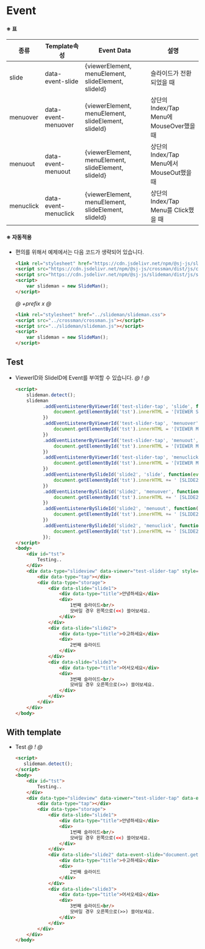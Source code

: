 # Event 

#### ※ 표
 종류 | Template속성 | Event Data | 설명
------|--------------|------------|-------
slide | data-event-slide | {viewerElement, menuElement, slideElement, slideId} | 슬라이드가 전환되었을 때
menuover | data-event-menuover | {viewerElement, menuElement, slideElement, slideId} | 상단의 Index/Tap Menu에 MouseOver했을 때
menuout | data-event-menuout | {viewerElement, menuElement, slideElement, slideId} | 상단의 Index/Tap Menu에서 MouseOut했을 때
menuclick | data-event-menuclick | {viewerElement, menuElement, slideElement, slideId} | 상단의 Index/Tap Menu를 Click했을 때 

#### ※ 자동적용
- 편의를 위해서 예제에서는 다음 코드가 생략되어 있습니다.
    ```html
    <link rel="stylesheet" href="https://cdn.jsdelivr.net/npm/@sj-js/slideman/dist/css/slideman.min.css">
    <script src="https://cdn.jsdelivr.net/npm/@sj-js/crossman/dist/js/crossman.min.js"></script>
    <script src="https://cdn.jsdelivr.net/npm/@sj-js/slideman/dist/js/slideman.min.js"></script>
    <script>
        var slideman = new SlideMan();
    </script>
    ```
    
    *@* *+prefix* *x* *@* 
    ```html
    <link rel="stylesheet" href="../slideman/slideman.css">
    <script src="../crossman/crossman.js"></script>
    <script src="../slideman/slideman.js"></script>
    <script> 
        var slideman = new SlideMan();
    </script>
    ```



## Test
- ViewerID와 SlideID에 Event를 부여할 수 있습니다.
    *@* *!* *@*
    ```html
    <script>
        slideman.detect();
        slideman
              .addEventListenerByViewerId('test-slider-tap', 'slide', function(event){
                  document.getElementById('tst').innerHTML = '[VIEWER Slide]' +event.slideId;
              })
              .addEventListenerByViewerId('test-slider-tap', 'menuover', function(event){
                  document.getElementById('tst').innerHTML = '[VIEWER MenuOver]' +event.slideId;
              })
              .addEventListenerByViewerId('test-slider-tap', 'menuout', function(event){
                  document.getElementById('tst').innerHTML = '[VIEWER MenuOut]' +event.slideId;
              })
              .addEventListenerByViewerId('test-slider-tap', 'menuclick', function(event){
                  document.getElementById('tst').innerHTML = '[VIEWER MenuClick]' +event.slideId;
              })
              .addEventListenerBySlideId('slide2', 'slide', function(event){
                  document.getElementById('tst').innerHTML += ' [SLIDE2 Slide]' +event.slideId;
              })
              .addEventListenerBySlideId('slide2', 'menuover', function(event){
                  document.getElementById('tst').innerHTML += ' [SLIDE2 MenuOver]' +event.slideId;
              })
              .addEventListenerBySlideId('slide2', 'menuout', function(event){
                  document.getElementById('tst').innerHTML += ' [SLIDE2 MenuOut]' +event.slideId;
              })
              .addEventListenerBySlideId('slide2', 'menuclick', function(event){
                  document.getElementById('tst').innerHTML += ' [SLIDE2 MenuClick]' +event.slideId;
              });
    </script>
    <body>
        <div id="tst">
            Testing..
        </div>
        <div data-type="slideview" data-viewer="test-slider-tap" style="width:350px; height:150px; border:1px solid black;">
            <div data-type="tap"></div>
            <div data-type="storage">
                <div data-slide="slide1">
                    <div data-type="title">안녕하세요</div>
                    <div>
                        1번째 슬라이드<br/>
                        모바일 경우 왼쪽으로(<<) 쓸어보세요.
                    </div>
                </div>
                <div data-slide="slide2">
                    <div data-type="title">수고하세요</div>
                    <div>
                        2번째 슬라이드
                    </div>
                </div>
                <div data-slide="slide3">
                    <div data-type="title">어서오세요</div>
                    <div>
                        3번째 슬라이드<br/>
                        모바일 경우 오른쪽으로(>>) 쓸어보세요.
                    </div>
                </div>
            </div>
        </div>
    </body>
    ```
  
  
  
## With template
- Test
    *@* *!* *@*
    ```html
    <script>
       slideman.detect();
    </script>
    <body>
        <div id="tst">
            Testing..
        </div>
        <div data-type="slideview" data-viewer="test-slider-tap" data-event-slide="document.getElementById('tst').innerHTML = '[VIEWER Slide]' +event.slideId;" style="width:350px; height:150px; border:1px solid black;">
            <div data-type="tap"></div>
            <div data-type="storage">
                <div data-slide="slide1">
                    <div data-type="title">안녕하세요</div>
                    <div>
                        1번째 슬라이드<br/>
                        모바일 경우 왼쪽으로(<<) 쓸어보세요.
                    </div>
                </div>
                <div data-slide="slide2" data-event-slide="document.getElementById('tst').innerHTML = ' [SLIDE2 Slide]' +event.slideId;">
                    <div data-type="title">수고하세요</div>
                    <div>
                        2번째 슬라이드
                    </div>
                </div>
                <div data-slide="slide3">
                    <div data-type="title">어서오세요</div>
                    <div>
                        3번째 슬라이드<br/>
                        모바일 경우 오른쪽으로(>>) 쓸어보세요.
                    </div>
                </div>
            </div>
        </div>
    </body>
    ```
